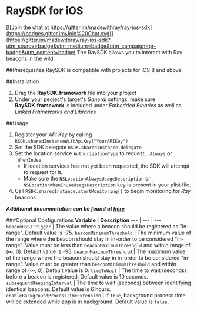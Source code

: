 # RaySDK for iOS

[![Join the chat at https://gitter.im/madewithray/ray-ios-sdk](https://badges.gitter.im/Join%20Chat.svg)](https://gitter.im/madewithray/ray-ios-sdk?utm_source=badge&utm_medium=badge&utm_campaign=pr-badge&utm_content=badge)
The RaySDK allows you to interact with Ray beacons in the wild.

##Prerequisites
RaySDK is compatible with projects for iOS 8 and above

##Installation
1. Drag the **RaySDK.framework** file into your project
2. Under your peoject's target's _General_ settings, make sure **RaySDK.framework** is included under _Embedded Binaries_ as well as _Linked Frameworks and Libraries_
	
##Usage
1. Register your _API Key_ by calling `RSDK.sharedInstanceWithApiKey("YourAPIKey")`
2. Set the SDK delegate `RSDK.sharedInstance.delegate`
3. Set the location service `AuthorizationType` to request. `.Always` or `.WhenInUse`. 
	* If location services has not yet been requested, the SDK will attempt to request for it.
	* Make sure the `NSLocationAlwaysUsageDescription` or `NSLocationWhenInUseUsageDescription` key is present in your plist file.
4. Call `RSDK.sharedInstance.startMonitoring()` to begin monitoring for _Ray_ beacons

__*Additional documentation can be found at [here](http://madewithray.github.io/ray-ios-sdk/index.html)*__

###Optional Configurations
**Variable** | **Description**
--- | --- | ---
`beaconRSSITrigger` | The value where a beacon should be registered as "in-range". Default value is -75.
`beaconMinimumThreshold` | The minimum value of the range where the beacon should stay in in-order to be considered "in-range". Value must be less than `beaconMaximumThreshold` and within range of (∞, 0). Default value is -95.
`beaconMaximumThreshold` | The maximum value of the range where the beacon should stay in in-order to be considered "in-range". Value must be greater than `beaconMinimumThreshold` and within range of (∞, 0]. Default value is 0.
`timeToWait` | The time to wait (seconds) before a beacon is registered. Default value is 10 seconds.
`subsequentRangingInterval` | The time to wait (seconds) between identifying identical beacons. Default value is 6 hours.
`enableBackgroundProcessTimeExtension` | If `true`, background process time will be extended while app is in background. Default value is `false`.